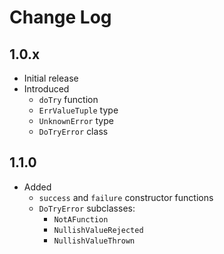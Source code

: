 # Change Log

## 1.0.x

- Initial release
- Introduced
  - `doTry` function
  - `ErrValueTuple` type
  - `UnknownError` type
  - `DoTryError` class
  
## 1.1.0

- Added
  - `success` and `failure` constructor functions
  - `DoTryError` subclasses:
    - `NotAFunction`
    - `NullishValueRejected`
    - `NullishValueThrown`
